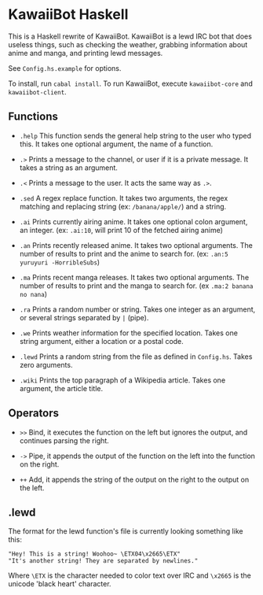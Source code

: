 KawaiiBot Haskell
=================

This is a Haskell rewrite of KawaiiBot.
KawaiiBot is a lewd IRC bot that does useless things, such as checking the weather, grabbing information about anime and manga, and printing lewd messages.

See `Config.hs.example` for options.

To install, run `cabal install`.
To run KawaiiBot, execute `kawaiibot-core` and `kawaiibot-client`.

## Functions
* `.help`
This function sends the general help string to the user who typed this.
It takes one optional argument, the name of a function.

* `.>`
Prints a message to the channel, or user if it is a private message.
It takes a string as an argument.

* `.<`
Prints a message to the user.
It acts the same way as `.>`.

* `.sed`
A regex replace function.
It takes two arguments, the regex matching and replacing string (ex: `/banana/apple/`) and a string.

* `.ai`
Prints currently airing anime.
It takes one optional colon argument, an integer. (ex: `.ai:10`, will print 10 of the fetched airing anime)

* `.an`
Prints recently released anime.
It takes two optional arguments. The number of results to print and the anime to search for. (ex: `.an:5 yuruyuri -HorribleSubs`)

* `.ma`
Prints recent manga releases.
It takes two optional arguments. The number of results to print and the manga to search for. (ex `.ma:2 banana no nana`)

* `.ra`
Prints a random number or string.
Takes one integer as an argument, or several strings separated by `|` (pipe).

* `.we`
Prints weather information for the specified location.
Takes one string argument, either a location or a postal code.

* `.lewd`
Prints a random string from the file as defined in `Config.hs`.
Takes zero arguments.

* `.wiki`
Prints the top paragraph of a Wikipedia article.
Takes one argument, the article title.

## Operators
* `>>`
Bind, it executes the function on the left but ignores the output, and continues parsing the right.

* `->`
Pipe, it appends the output of the function on the left into the function on the right.

* `++`
Add, it appends the string of the output on the right to the output on the left.

## .lewd
The format for the lewd function's file is currently looking something like this:
```
"Hey! This is a string! Woohoo~ \ETX04\x2665\ETX"
"It's another string! They are separated by newlines."
```
Where `\ETX` is the character needed to color text over IRC and `\x2665` is the unicode 'black heart' character.
